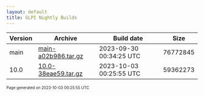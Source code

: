 ```yaml
---
layout: default
title: GLPI Nightly Builds
---
```


Version|Archive|Build date|Size
---|---|---|---
main|[main-a02b986.tar.gz](main-a02b986.tar.gz)|2023-09-30 00:34:25 UTC|76772845
10.0|[10.0-38eae59.tar.gz](10.0-38eae59.tar.gz)|2023-10-03 00:25:55 UTC|59362273

<font size="1">Page generated on 2023-10-03 00:25:55 UTC</font>
